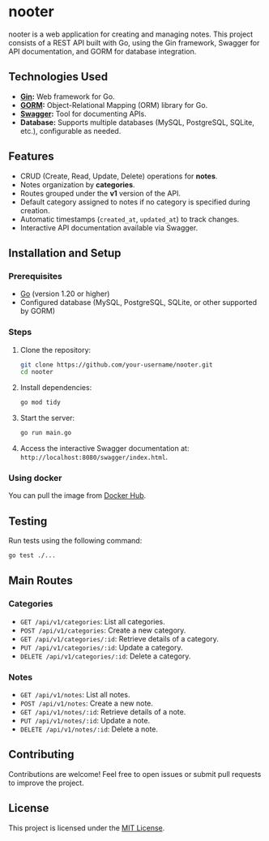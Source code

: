 # nooter

nooter is a web application for creating and managing notes. This project consists of a REST API built with Go, using the Gin framework, Swagger for API documentation, and GORM for database integration.

## Technologies Used

- **[Gin](https://gin-gonic.com/):** Web framework for Go.
- **[GORM](https://gorm.io/):** Object-Relational Mapping (ORM) library for Go.
- **[Swagger](https://swagger.io/):** Tool for documenting APIs.
- **Database:** Supports multiple databases (MySQL, PostgreSQL, SQLite, etc.), configurable as needed.

## Features

- CRUD (Create, Read, Update, Delete) operations for **notes**.
- Notes organization by **categories**.
- Routes grouped under the **v1** version of the API.
- Default category assigned to notes if no category is specified during creation.
- Automatic timestamps (`created_at`, `updated_at`) to track changes.
- Interactive API documentation available via Swagger.

## Installation and Setup

### Prerequisites

- [Go](https://golang.org/) (version 1.20 or higher)
- Configured database (MySQL, PostgreSQL, SQLite, or other supported by GORM)

### Steps

1. Clone the repository:

   ```bash
   git clone https://github.com/your-username/nooter.git
   cd nooter
   ```

2. Install dependencies:

   ```bash
   go mod tidy
   ```

3. Start the server:

   ```bash
   go run main.go
   ```

4. Access the interactive Swagger documentation at: `http://localhost:8080/swagger/index.html`.

### Using docker

You can pull the image from [Docker Hub](https://hub.docker.com/repository/docker/olooeez/nooter/general).

## Testing

Run tests using the following command:

```bash
go test ./...
```

## Main Routes

### Categories
- `GET /api/v1/categories`: List all categories.
- `POST /api/v1/categories`: Create a new category.
- `GET /api/v1/categories/:id`: Retrieve details of a category.
- `PUT /api/v1/categories/:id`: Update a category.
- `DELETE /api/v1/categories/:id`: Delete a category.

### Notes
- `GET /api/v1/notes`: List all notes.
- `POST /api/v1/notes`: Create a new note.
- `GET /api/v1/notes/:id`: Retrieve details of a note.
- `PUT /api/v1/notes/:id`: Update a note.
- `DELETE /api/v1/notes/:id`: Delete a note.

## Contributing

Contributions are welcome! Feel free to open issues or submit pull requests to improve the project.

## License

This project is licensed under the [MIT License](https://gitlab.com/olooeez/nooter/-/blob/main/LICENSE).
